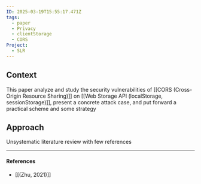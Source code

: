 ```yaml
---
ID: 2025-03-19T15:55:17.471Z
tags:
  - paper
  - Privacy
  - clientStorage
  - CORS
Project:
  - SLR
---
```

## Context

This paper analyze and study the security vulnerabilities of [[CORS (Cross-Origin Resource Sharing)]] on [[Web Storage API (localStorage, sessionStorage)]], present a concrete attack case, and  put forward a practical scheme and some strategy

## Approach

Unsystematic literature review with few references

---
#### References
- [[(Zhu, 2021)]]
